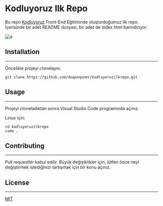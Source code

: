 # Kodluyoruz Ilk Repo
Bu repo [Kodluyoruz](https://www.kodluyoruz.org/) Front-End Eğitiminde oluşturduğumuz ilk repo. İçerisinde bir adet README dosyası, bir adet de index.html barındırıyor.

![a](https://picsum.photos/200/300)


## Installation
---
Öncelikle projeyi clonelayın. 

```
git clone https://github.com/doqanquner/kodluyoruzilkrepo.git
```

## Usage
---
Projeyi cloneladıktan sonra Visual Studio Code programında açınız.

Linux için:
```
cd kodluyoruzilkrepo
code .  
```

## Contributing
---
Pull requestler kabul edilir. Büyük değişiklikler için, lütfen önce neyi değiştirmek istediğinizi tartışmak için bir konu açınız.

## License
---
[MIT](https://choosealicense.com/licenses/mit/)